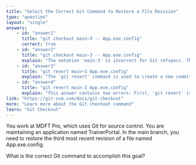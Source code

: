 ```yaml
---
title: "Select the Correct Git Command to Restore a File Revision"
type: "question"
layout: "single"
answers:
    - id: "answer1"
      title: "git checkout main~3 -- App.exe.config"
      correct: true
    - id: "answer2"
      title: "git checkout main-3 -- App.exe.config"
      explain: "The notation 'main-3' is incorrect for Git refspecs. The tilde (~) symbol, not hyphen (-), is used to refer to ancestors in Git."
    - id: "answer3"
      title: "git revert main~3 App.exe.config"
      explain: "The 'git revert' command is used to create a new commit that undoes changes from a previous commit, not to restore a specific file from a previous revision without creating a new commit."
    - id: "answer4"
      title: "git revert main-3 App.exe.config"
      explain: "This answer contains two errors: First, 'git revert' is not the appropriate command to restore a specific file version. Second, the notation 'main-3' is incorrect for Git refspecs; the tilde (~) symbol should be used instead of a hyphen."
link: "https://git-scm.com/docs/git-checkout"
more: "Learn more about the Git checkout command"
learn: "Git Checkout"
---
```


You work at MDFT Pro, which uses Git for source control. You are maintaining an application named TrainerPortal. In the main branch, you need to restore the third most recent revision of a file named App.exe.config.

What is the correct Git command to accomplish this goal?


